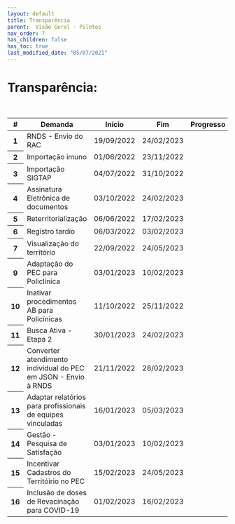 ```yaml
---
layout: default
title: Transparência
parent:  Visão Geral - Pilotos
nav_order: 7
has_children: false
has_toc: true
last_modified_date: "05/07/2021"
---
```


<link rel="stylesheet" href="https://stackpath.bootstrapcdn.com/bootstrap/4.1.3/css/bootstrap.min.css" integrity="sha384-MCw98/SFnGE8fJT3GXwEOngsV7Zt27NXFoaoApmYm81iuXoPkFOJwJ8ERdknLPMO" crossorigin="anonymous">
<link rel="stylesheet" type="text/css" href="../estilos.css">


<h1> Transparência: </h1>

<br>

<table class="table">
  <thead class="thead-dark">
    <tr>
      <th scope="col">#</th>
      <th scope="col">Demanda</th>
      <th scope="col">Início</th>
      <th scope="col">Fim</th>
      <th scope="col">Progresso</th>
    </tr>
  </thead>
  <tbody>
    <tr>
      <th scope="row">1</th>
      <td>RNDS - Envio do RAC</td>
      <td>19/09/2022</td>
      <td>24/02/2023</td>
      <td></td>
    </tr>
    <tr>
      <th scope="row">2</th>
      <td>Importação imuno</td>
      <td>01/06/2022</td>
      <td>23/11/2022</td>
      <td></td>
    </tr>
    <tr>
      <th scope="row">3</th>
      <td>Importação SIGTAP</td>
      <td>04/07/2022</td>
      <td>31/10/2022</td>
      <td></td>
    </tr>
    <tr>
      <th scope="row">4</th>
      <td>Assinatura Eletrônica de documentos</td>
      <td>03/10/2022</td>
      <td>24/02/2023</td>
      <td></td>
    </tr>
    <tr>
      <th scope="row">5</th>
      <td>Reterritorialização</td>
      <td>06/06/2022</td>
      <td>17/02/2023</td>
      <td></td>
    </tr>
    <tr>
      <th scope="row">6</th>
      <td>Registro tardio</td>
      <td>06/03/2022</td>
      <td>03/02/2023</td>
      <td></td>
    </tr>
    <tr>
      <th scope="row">7</th>
      <td>Visualização do território</td>
      <td>22/09/2022</td>
      <td>24/05/2023</td>
      <td></td>
    </tr>    
    <tr>
      <th scope="row">9</th>
      <td>Adaptação do PEC para Policlínica</td>
      <td>03/01/2023</td>
      <td>10/02/2023</td>
      <td></td>
    </tr>
     <tr>
      <th scope="row">10</th>
      <td>Inativar procedimentos AB para Policínicas</td>
      <td>11/10/2022</td>
      <td>25/11/2022</td>
      <td></td>
    </tr>
     <tr>
      <th scope="row">11</th>
      <td>Busca Ativa - Etapa 2</td>
      <td>30/01/2023</td>
      <td>24/02/2023</td>
      <td></td>
    </tr>
     <tr>
      <th scope="row">12</th>
      <td>Converter atendimento individual do PEC em JSON - Envio à RNDS</td>
      <td>21/11/2022</td>
      <td>28/02/2023</td>
      <td></td>
    </tr>
     <tr>
      <th scope="row">13</th>
      <td>Adaptar relatórios para profissionais de equipes vinculadas</td>
      <td>16/01/2023</td>
      <td>05/03/2023</td>
      <td></td>
    </tr>
     <tr>
      <th scope="row">14</th>
      <td>Gestão - Pesquisa de Satisfação</td>
      <td>03/01/2023</td>
      <td>10/02/2023</td>
      <td></td>
    </tr>
     <tr>
      <th scope="row">15</th>
      <td>Incentivar Cadastros do Territóirio no PEC</td>
      <td>15/02/2023</td>
      <td>24/05/2023</td>
      <td></td>
    </tr>
     <tr>
      <th scope="row">16</th>
      <td>Inclusão de doses de Revacinação para COVID-19</td>
      <td>01/02/2023</td>
      <td>16/02/2023</td>
      <td></td>
    </tr>
  </tbody>
</table>


